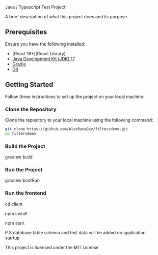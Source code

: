 Java / Typescript Test Project

A brief description of what this project does and its purpose.

## Prerequisites
Ensure you have the following installed:
- [React 18+](React Library)
- [Java Development Kit (JDK) 17](https://www.oracle.com/java/technologies/javase-jdk17-downloads.html)
- [Gradle](https://gradle.org/install/)
- [Git](https://git-scm.com/downloads)

## Getting Started

Follow these instructions to set up the project on your local machine.

### Clone the Repository

Clone the repository to your local machine using the following command:

```sh
git clone https://github.com/AlexRussDev/filtersdemo.git
cd filtersdemo
```

### Build the Project
gradlew build


### Run the Project
gradlew bootRun

### Run the frontend
cd client

npm install

npm start


P.S database table schema and test data will be added on application startup

This project is licensed under the MIT License

